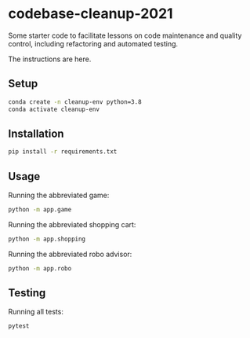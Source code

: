# codebase-cleanup-2021

Some starter code to facilitate lessons on code maintenance and quality control, including refactoring and automated testing.

The instructions are here.

## Setup

```sh
conda create -n cleanup-env python=3.8
conda activate cleanup-env
```

## Installation

```sh
pip install -r requirements.txt
```

## Usage

Running the abbreviated game:

```sh
python -m app.game
```

Running the abbreviated shopping cart:

```sh
python -m app.shopping
```

Running the abbreviated robo advisor:

```sh
python -m app.robo
```

## Testing

Running all tests:

```sh
pytest
```
